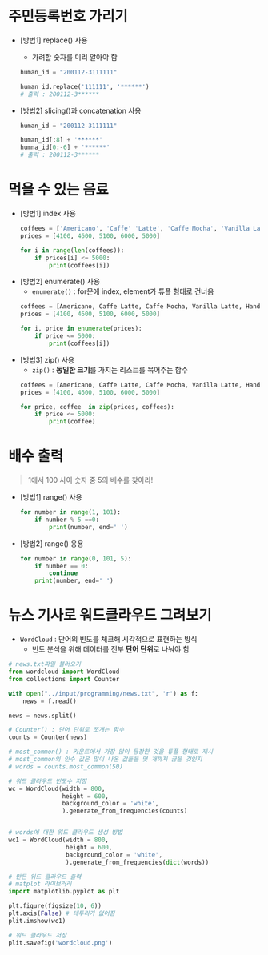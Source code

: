 # 주민등록번호 가리기
- [방법1] replace() 사용
    - 가려할 숫자를 미리 알아야 함
    ```py
    human_id = "200112-3111111"

    human_id.replace('111111', '******')
    # 출력 : 200112-3******
    ```

- [방법2] slicing()과 concatenation 사용
    ```py
    human_id = "200112-3111111"

    human_id[:8] + '******'
    humna_id[0:-6] + '******'
    # 출력 : 200112-3******
    ```

# 먹을 수 있는 음료
- [방법1] index 사용
    ```py
    coffees = ['Americano', 'Caffe' 'Latte', 'Caffe Mocha', 'Vanilla Latte', 'Hand Drip', 'Cold Brew']
    prices = [4100, 4600, 5100, 6000, 5000]

    for i in range(len(coffees)):
        if prices[i] <= 5000:
            print(coffees[i])
    ```
- [방법2] enumerate() 사용
    - `enumerate()` : for문에 index, element가 튜플 형태로 건너옴
    ```py
    coffees = [Americano, Caffe Latte, Caffe Mocha, Vanilla Latte, Hand Drip, Cold Brew]
    prices = [4100, 4600, 5100, 6000, 5000]

    for i, price in enumerate(prices):
        if price <= 5000:
            print(coffees[i])
    ```
- [방법3] zip() 사용
    - `zip()` : **동일한 크기**를 가지는 리스트를 묶어주는 함수
    ```py
    coffees = [Americano, Caffe Latte, Caffe Mocha, Vanilla Latte, Hand Drip, Cold Brew]
    prices = [4100, 4600, 5100, 6000, 5000]

    for price, coffee  in zip(prices, coffees):
        if price <= 5000:
            print(coffee)
    ```

# 배수 출력
> 1에서 100 사이 숫자 중 5의 배수를 찾아라!
- [방법1] range() 사용
    ```py
    for number in range(1, 101):
        if number % 5 ==0:
            print(number, end=' ')
    ```
- [방법2] range() 응용
    ```py
    for number in range(0, 101, 5):
        if number == 0:
            continue
        print(number, end=' ')
    ```

# 뉴스 기사로 워드클라우드 그려보기
- `WordCloud` : 단어의 빈도를 체크해 시각적으로 표현하는 방식
    - 빈도 분석을 위해 데이터를 전부 **단어 단위**로 나눠야 함
```py
# news.txt파일 불러오기
from wordcloud import WordCloud
from collections import Counter

with open("../input/programming/news.txt", 'r') as f:
    news = f.read()

news = news.split()

# Counter() : 단어 단위로 쪼개는 함수
counts = Counter(news)

# most_common() : 카운트에서 가장 많이 등장한 것을 튜플 형태로 제시
# most_common의 인수 값은 많이 나온 값들을 몇 개까지 끊을 것인지
# words = counts.most_common(50)

# 워드 클라우드 빈도수 지정
wc = WordCloud(width = 800,
               height = 600,
               background_color = 'white',
               ).generate_from_frequencies(counts)


# words에 대한 워드 클라우드 생성 방법
wc1 = WordCloud(width = 800,
                height = 600,
                background_color = 'white',
                ).generate_from_frequencies(dict(words))
```
```py
# 만든 워드 클라우드 출력
# matplot 라이브러리
import matplotlib.pyplot as plt

plt.figure(figsize(10, 6))
plt.axis(False) # 테투리가 없어짐
plit.imshow(wc1)

# 워드 클라우드 저장
plit.savefig('wordcloud.png')
```